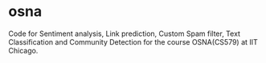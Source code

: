 # osna
Code for Sentiment analysis, Link prediction, Custom Spam filter, Text Classification and Community Detection for the course OSNA(CS579) at IIT Chicago.
